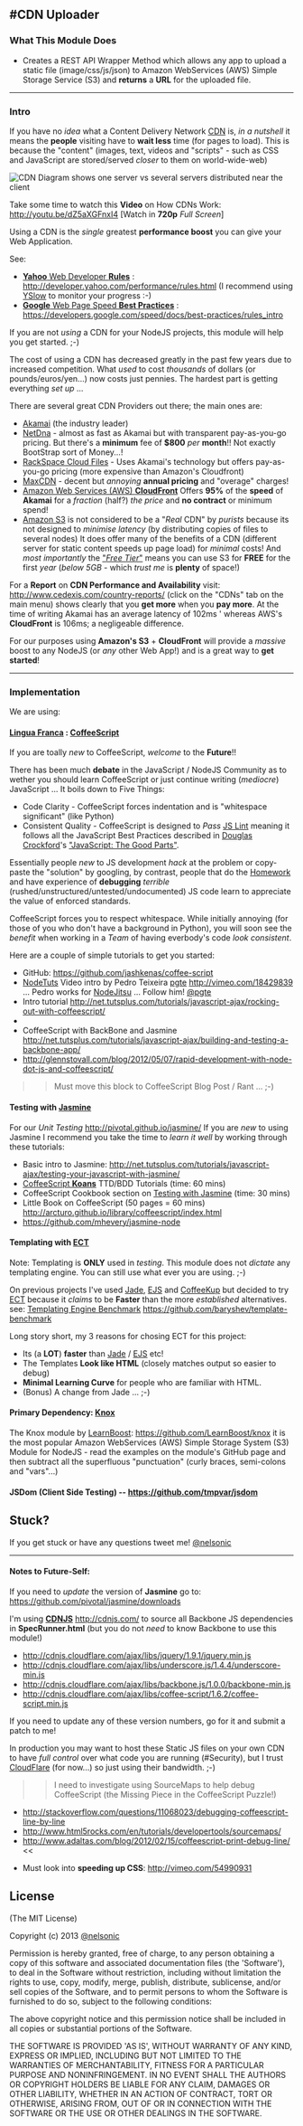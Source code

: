 #CDN Uploader
---

### What This Module Does

- Creates a REST API Wrapper Method which allows any app to upload a static file (image/css/js/json) to Amazon WebServices (AWS) Simple Storage Service (S3) and **returns** a **URL** for the uploaded file.

---

### Intro

If you have no *idea* what a Content Delivery Network 
[CDN](http://en.wikipedia.org/wiki/Content_delivery_network) is, *in a nutshell* it means the **people** visiting have to **wait less** time (for pages to load). This is because the "content" (images, text, videos and "scripts" - such as CSS and JavaScript are stored/served *closer* to them on world-wide-web)

![CDN Diagram shows one server vs several servers distributed near the client](http://upload.wikimedia.org/wikipedia/commons/f/f9/NCDN_-_CDN.png "CDN means content is served from the web server that is closest to the visitor")

Take some time to watch this **Video** on 
How CDNs Work: http://youtu.be/dZ5aXGFnxI4 [Watch in **720p** *Full Screen*]

Using a CDN is the *single* greatest **performance boost** you can give your Web Application. 

See: 

* [**Yahoo** Web Developer **Rules**](http://developer.yahoo.com/performance/rules.html) : http://developer.yahoo.com/performance/rules.html (I recommend using [YSlow](http://developer.yahoo.com/yslow/) to monitor your progress :-)
* [**Google** Web Page Speed **Best Practices**](https://developers.google.com/speed/docs/best-practices/rules_intro) : https://developers.google.com/speed/docs/best-practices/rules_intro

If you are not *using* a CDN for your NodeJS projects, 
this module will help you get started. ;-)


The cost of using a CDN has decreased greatly in the past few years due to increased competition. What *used* to cost *thousands* of dollars (or pounds/euros/yen...) now costs just pennies. The hardest part is getting everything *set up* ...

There are several great CDN Providers out there; the main ones are:

- [Akamai](http://www.akamai.com) (the industry leader) 
- [NetDna](http://www.netdna.com/pricing/) - almost as fast as Akamai but with 
transparent pay-as-you-go pricing. But there's a **minimum** fee of 
**$800** *per* **month**!!  Not exactly BootStrap sort of Money...!
- [RackSpace Cloud Files](http://www.rackspace.co.uk/cloud-files/) - Uses Akamai's 
technology but offers pay-as-you-go pricing (more expensive than Amazon's Cloudfront)
- [MaxCDN](http://www.maxcdn.com/pricing) - decent but *annoying* 
**annual pricing** and "overage" charges!
- [Amazon Web Services (AWS) **CloudFront**](http://aws.amazon.com/cloudfront/pricing/) Offers **95%** of the **speed** of **Akamai** for a *fraction* (half?) *the price* and **no contract** or minimum spend!
- [Amazon S3](http://aws.amazon.com/s3/) is not considered to be a "*Real* CDN" 
by *purists* because its not designed to *minimise latency* (by distributing copies of files to several nodes) It does offer many of 
the benefits of a CDN (different server for static content speeds up page load) for *minimal* costs! And *most importantly* the ["*Free Tier*"](http://aws.amazon.com/free/) means you can use S3 for **FREE** for the first *year* (*below 5GB* - which *trust me* is **plenty** of space!)

For a **Report** on **CDN Performance and Availability** 
visit: http://www.cedexis.com/country-reports/ 
(click on the "CDNs" tab on the main menu) shows clearly that 
you **get more** when you **pay more**. 
At the time of writing Akamai has an average latency of 102ms '
whereas AWS's **CloudFront** is 106ms; a negligeable difference.

For our purposes using **Amazon's S3** + **CloudFront** 
will provide a *massive* boost to any NodeJS (or *any* other Web App!) and is a great way to **get started**!


---

### Implementation

We are using:

#### [Lingua Franca](http://en.wikipedia.org/wiki/Lingua_franca) : [CoffeeScript](http://coffeescript.org/)

If you are toally *new* to CoffeeScript, *welcome* to the **Future**!! 

There has been much **debate** in the JavaScript / NodeJS Community as to wether you should learn CoffeeScript or just continue writing (*mediocre*) JavaScript ... It boils down to Five Things:

- Code Clarity - CoffeeScript forces indentation and is "whitespace significant" (like Python)
- Consistent Quality - CoffeeScript is designed to *Pass* [JS Lint](http://www.javascriptlint.com) meaning it follows all the JavaScript Best Practices described in [Douglas Crockford](http://javascript.crockford.com/)'s ["JavaScript: The Good Parts"](http://www.amazon.com/JavaScript-Good-Parts-Douglas-Crockford/dp/0596517742). 

Essentially people *new* to JS development *hack* at the problem or copy-paste the "solution" by googling, by contrast, people that do the [Homework](https://twitter.com/nelsonic/status/321950687619584001/photo/1) and have experience of **debugging** *terrible* (rushed/unstructured/untested/undocumented) JS code learn to appreciate the value of enforced standards.

CoffeeScript forces you to respect whitespace. While initially annoying (for those of you who don't have a background in Python), 
you will soon see the *benefit* when working in a *Team* of having everbody's code *look consistent*.

Here are a couple of simple tutorials to get you started:

* GitHub: https://github.com/jashkenas/coffee-script
* [NodeTuts](http://nodetuts.com/) Video intro by Pedro Teixeira [pgte](https://github.com/pgte) http://vimeo.com/18429839 ... Pedro works for [NodeJitsu](https://www.nodejitsu.com/) ... Follow him! [@pgte](https://twitter.com/pgte)
* Intro tutorial http://net.tutsplus.com/tutorials/javascript-ajax/rocking-out-with-coffeescript/
* 
* CoffeeScript with BackBone and Jasmine http://net.tutsplus.com/tutorials/javascript-ajax/building-and-testing-a-backbone-app/
* http://glennstovall.com/blog/2012/05/07/rapid-development-with-node-dot-js-and-coffeescript/

>> Must move this block to CoffeeScript Blog Post / Rant ... ;-)


#### Testing with [Jasmine](http://pivotal.github.io/jasmine) 

For our *Unit Testing* http://pivotal.github.io/jasmine/ 
If you are *new* to using Jasmine I recommend you take the time to *learn it well* by working through these tutorials:

- Basic intro to Jasmine: http://net.tutsplus.com/tutorials/javascript-ajax/testing-your-javascript-with-jasmine/
- [CoffeeScript **Koans**](https://github.com/sleepyfox/coffeescript-koans) TTD/BDD Tutorials (time: 60 mins) 
- CoffeeScript Cookbook section on [Testing with Jasmine](http://coffeescriptcookbook.com/chapters/testing/testing_with_jasmine) (time: 30 mins)
- Little Book on CoffeeScript (50 pages = 60 mins) http://arcturo.github.io/library/coffeescript/index.html
- https://github.com/mhevery/jasmine-node

#### Templating with [ECT](http://ectjs.com/)

Note: Templating is **ONLY** used in *testing*. This module does not *dictate* any templating engine. You can still use what ever you are using. ;-)

On previous projects I've used [Jade](http://jade-lang.com/), [EJS](http://embeddedjs.com/) and [CoffeeKup](https://github.com/mauricemach/coffeekup)
but decided to try [ECT](https://github.com/baryshev/ect) because it *claims* to be **Faster** than the more *established* alternatives. see: [Templating Engine Benchmark](https://github.com/baryshev/template-benchmark) https://github.com/baryshev/template-benchmark

Long story short, my 3 reasons for chosing ECT for this project:

- Its (a **LOT**) **faster** than [Jade](https://github.com/visionmedia/jade) / [EJS](https://github.com/visionmedia/ejs) etc!
- The Templates **Look like HTML** (closely matches output so easier to debug)
- **Minimal Learning Curve** for people who are familiar with HTML.
- (Bonus) A change from Jade ... ;-)

#### Primary Dependency: [Knox](https://github.com/LearnBoost/knox) 

The Knox module by [LearnBoost](https://www.learnboost.com/): https://github.com/LearnBoost/knox it is the most popular Amazon WebServices (AWS) Simple Storage System (S3) Module for NodeJS - read the examples on the module's GitHub page and then subtract all the superfluous "punctuation" (curly braces, semi-colons and "vars"...)

#### JSDom (Client Side Testing) -- https://github.com/tmpvar/jsdom


## Stuck? 

If you get stuck or have any questions tweet me! [@nelsonic](https://twitter.com/nelsonic)

---
#### Notes to Future-Self:
If you need to *update* the version of **Jasmine** go to: https://github.com/pivotal/jasmine/downloads

I'm using [**CDNJS**](http://cdnjs.com/) http://cdnjs.com/ to source all Backbone JS dependencies in **SpecRunner.html** (but you do not *need* to know Backbone to use this module!)

- http://cdnjs.cloudflare.com/ajax/libs/jquery/1.9.1/jquery.min.js
- http://cdnjs.cloudflare.com/ajax/libs/underscore.js/1.4.4/underscore-min.js
- http://cdnjs.cloudflare.com/ajax/libs/backbone.js/1.0.0/backbone-min.js
- http://cdnjs.cloudflare.com/ajax/libs/coffee-script/1.6.2/coffee-script.min.js

If you need to update any of these version numbers, go for it and submit a patch to me!

In production you may want to host these Static JS files on your own CDN to have *full control* over what code you are running (#Security), but I trust [CloudFlare](https://www.cloudflare.com/) (for now...) so just using their bandwidth. ;-)

>> I need to investigate using SourceMaps to help debug CoffeeScript (the Missing Piece in the CoffeeScript Puzzle!)
- http://stackoverflow.com/questions/11068023/debugging-coffeescript-line-by-line
- http://www.html5rocks.com/en/tutorials/developertools/sourcemaps/
- http://www.adaltas.com/blog/2012/02/15/coffeescript-print-debug-line/
<<

* Must look into **speeding up CSS**: http://vimeo.com/54990931

## License 

(The MIT License)

Copyright (c) 2013 [@nelsonic](https://twitter.com/nelsonic)

Permission is hereby granted, free of charge, to any person obtaining
a copy of this software and associated documentation files (the
'Software'), to deal in the Software without restriction, including
without limitation the rights to use, copy, modify, merge, publish,
distribute, sublicense, and/or sell copies of the Software, and to
permit persons to whom the Software is furnished to do so, subject to
the following conditions:

The above copyright notice and this permission notice shall be
included in all copies or substantial portions of the Software.

THE SOFTWARE IS PROVIDED 'AS IS', WITHOUT WARRANTY OF ANY KIND,
EXPRESS OR IMPLIED, INCLUDING BUT NOT LIMITED TO THE WARRANTIES OF
MERCHANTABILITY, FITNESS FOR A PARTICULAR PURPOSE AND NONINFRINGEMENT.
IN NO EVENT SHALL THE AUTHORS OR COPYRIGHT HOLDERS BE LIABLE FOR ANY
CLAIM, DAMAGES OR OTHER LIABILITY, WHETHER IN AN ACTION OF CONTRACT,
TORT OR OTHERWISE, ARISING FROM, OUT OF OR IN CONNECTION WITH THE
SOFTWARE OR THE USE OR OTHER DEALINGS IN THE SOFTWARE.